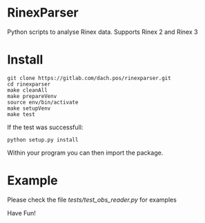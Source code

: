 # RinexParser

Python scripts to analyse Rinex data. Supports Rinex 2 and Rinex 3

# Install

```
git clone https://gitlab.com/dach.pos/rinexparser.git
cd rinexparser
make cleanAll
make prepareVenv
source env/bin/activate
make setupVenv
make test
```

If the test was successfull:

``` python setup.py install ```

Within your program you can then import the package.

# Example

Please check the file *tests/test_obs_reader.py* for examples

Have Fun!

